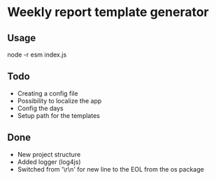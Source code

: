 # Weekly report template generator

## Usage

node -r esm index.js

## Todo

- Creating a config file
- Possibility to localize the app
- Config the days 
- Setup path for the templates

## Done

- New project structure
- Added logger (log4js)
- Switched from '\r\n' for new line to the EOL from the os package
